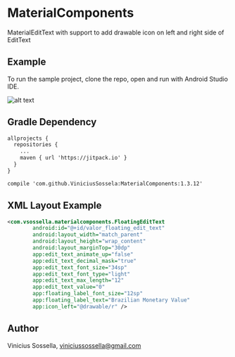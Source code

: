 # MaterialComponents
MaterialEditText with support to add drawable icon on left and right side of EditText

## Example

To run the sample project, clone the repo, open and run with Android Studio IDE.

![alt text](https://image.ibb.co/hnof2G/Screen_Shot_2018_01_04_at_11_23_22.png)

## Gradle Dependency

```xml
allprojects {
  repositories {
    ...
    maven { url 'https://jitpack.io' }
  }
}
```

```xml
compile 'com.github.ViniciusSossela:MaterialComponents:1.3.12'
```

## XML Layout Example
```xml
<com.vsossella.materialcomponents.FloatingEditText
        android:id="@+id/valor_floating_edit_text"
        android:layout_width="match_parent"
        android:layout_height="wrap_content"
        android:layout_marginTop="30dp"
        app:edit_text_animate_up="false"
        app:edit_text_decimal_mask="true"
        app:edit_text_font_size="34sp"
        app:edit_text_font_type="light"
        app:edit_text_max_length="12"
        app:edit_text_value="0"
        app:floating_label_font_size="12sp"
        app:floating_label_text="Brazilian Monetary Value"
        app:icon_left="@drawable/r" />
```

## Author

Vinicius Sossella, viniciussossella@gmail.com
